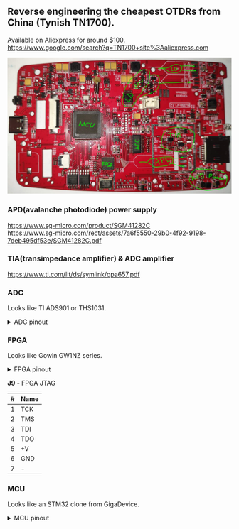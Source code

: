 ## Reverse engineering the cheapest OTDRs from China (Tynish TN1700).

Available on Aliexpress for around $100.<br>
https://www.google.com/search?q=TN1700+site%3Aaliexpress.com

![PCB](img/TN1700_pcb_2.png "PCB TN1700")

### APD(avalanche photodiode) power supply
https://www.sg-micro.com/product/SGM41282C<br>
https://www.sg-micro.com/rect/assets/7a6f5550-29b0-4f92-9198-7deb495df53e/SGM41282C.pdf<br>

### TIA(transimpedance amplifier) & ADC amplifier
https://www.ti.com/lit/ds/symlink/opa657.pdf

### ADC
Looks like TI ADS901 or THS1031.

<details>
<summary>ADC pinout</summary>

| Pin # | ADS901 | THS1031 | FPGA pin # || Pin # | ADS901 | THS1031 | FPGA pin # |
|-------|------|-----------|-----------|-|-------|------|------|------------|
| 1  | +VS    | AGND |   GND || 28 | +VS   | AVDD    | +V |
| 2  | LVDD   | DVDD |   +V  || 27 | IN    | AIN     | R19->TIA |
| 3  | D0 LSB | I/O0 |   23  || 26 | CM    | VREF    |  |
| 4  | D1     | I/O1 |   22  || 25 | LnBy  | REFBS   | GND |
| 5  | D2     | I/O2 |   21  || 24 | REFB  | REFBF   | C7->GND; C5->... |
| 6  | D3     | I/O3 |   20  || 23 | NC    | MODE    | R23->GND; R22->... |
| 7  | D4     | I/O4 |   19  || 22 | REFT  | REFTF   | C3->GND |
| 8  | D5     | I/O5 |   18  || 21 | LpBy  | REFTS   | R11 DNI |
| 9  | D6     | I/O6 |   17  || 20 | GND   | CLAMPIN | GND |
| 10 | D7     | I/O7 |   16  || 19 | GND   | CLAMP   | GND |
| 11 | D8     | I/O8 |   15  || 18 | +VS   | REFSENSE| GND |
| 12 | D9 MSB | I/O9 |   14  || 17 | Pwrdn | WR      | R5->GND |
| 13 | GND    |  OVR |       || 16 | _OE_  | _OE_    | R4->GND |
| 14 | GND    | DGND |   GND || 15 | CLK   | CLK     | 13 |

</details>

### FPGA
Looks like Gowin GW1NZ series.

<details>
<summary>FPGA pinout</summary>

| #| Name | to Dev | to Pin |
|--|------|--------|--------|
| 1| Power |  |  |
| 2| Ground |  |  |
| 3| TCK | J9 | 1 |
| 4| TMS | J9 | 2 |
| 5| TDI | J9 | 3 |
| 6|  |  |  |
| 7| TDO | J9 | 4 |
| 8|  |  |  |
| 9|  |  |  |
|10|  |  |  |
|11|  |  |  |
|12| Power |  |  |
|13| ADC_CLK | ADC | 15 |
|14|  | ADC | 12 |
|15|  | ADC | 11 |
|16|  | ADC | 10 |
|17|  | ADC | 9 |
|18|  | ADC | 8 |
|19|  | ADC | 7 |
|20|  | ADC | 6 |
|21|  | ADC | 5 |
|22|  | ADC | 4 |
|23|  | ADC | 3 |
|24|  |  |  |
|25| Power |  |  |
|26| Ground |  |  |
|27|  |  |  |
|28|  |  |  |
|29|  |  |  |
|30|  |  |  |
|31|  |  |  |
|32|  |  |  |
|33|  |  |  |
|34|  |  |  |
|35|  |  |  |
|36| Power |  |  |
|37| Power |  |  |
|38|  |  |  |
|39|  |  |  |
|40|  |  |  |
|41|  |  |  |
|42|  |  |  |
|43|  |  |  |
|44|  |  |  |
|45|  |  |  |
|46|  |  |  |
|47|  |  |  |
|48|  |  |  |

</details>

**J9** - FPGA JTAG

| #| Name |
|--|------|
| 1| TCK |
| 2| TMS |
| 3| TDI |
| 4| TDO |
| 5| +V |
| 6| GND |
| 7| - |

### MCU
Looks like an STM32 clone from GigaDevice.

<details>
<summary>MCU pinout</summary>

| #| Con  |      | | #| Con  |      | | #| Con  |      | | #| Con  |      | 
|--|------|------|-|--|------|------|-|--|------|------|-|--|------|------|
| 1|      |      | |26|Reboot|      | |51|      |      | |76|      |      |
| 2|      |      | |27| GND  |      | |52|      |      | |77|      |      |
| 3|      |      | |28|      |      | |53|      |      | |78|      |      |
| 4|      |      | |29|      |      | |54|      |      | |79|      |      |
| 5|      |      | |30|      |      | |55|      |      | |80|      |      |
| 6|      |      | |31|      |      | |56|      |      | |81|      |      |
| 7|      |      | |32|      |      | |57|      |      | |82|      |      |
| 8| 32KHz|      | |33|      |      | |58|      |      | |83|      |      |
| 9| 32KHz|      | |34|      |      | |59|      |      | |84|      |      |
|10| GND  |      | |35|      |      | |60|      |      | |85|      |      |
|11|      |      | |36|      |      | |61|      |      | |86|      |      |
|12| 25MHz|      | |37|      |      | |62|      |      | |87|      |      |
|13| 25MHz|      | |38|      |      | |63|      |      | |88|      |      |
|14|      |      | |39|      |      | |64|      |      | |89|      |      |
|15|      |      | |40|      |      | |65|      |      | |90|      |      |
|16|      |      | |41|      |      | |66|      |      | |91|      |      |
|17|      |      | |42|      |      | |67|      |      | |92|      |      |
|18|      |      | |43|      |      | |68|      |      | |93|      |      |
|19|      |      | |44|      |      | |69|      |      | |94|      |      |
|20|      |      | |45|      |      | |70|      |      | |95|      |      |
|21|      |      | |46|      |      | |71|      |      | |96|      |      |
|22|      |      | |47|      |      | |72|      |      | |97|      |      |
|23|      |      | |48|      |      | |73|      |      | |98|      |      |
|24|      |      | |49|      |      | |74|      |      | |99|      |      |
|25|      |      | |50|      |      | |75| +V   |      | |00| +V   |      |

</details>
